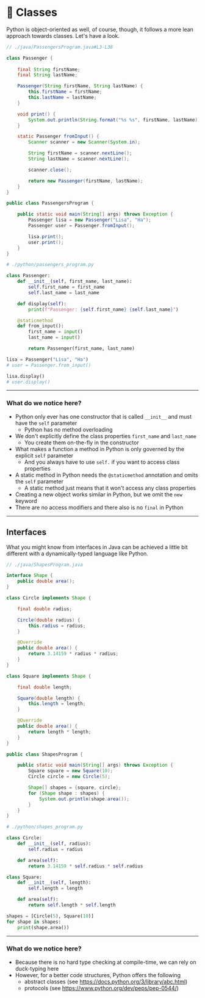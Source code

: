 <!-- .slide: id="classes" -->

# 🐍 Classes
<!-- .element: class="headline" -->

Python is object-oriented as well, of course, though, it follows a more lean approach towards classes.
Let's have a look.

<div class="sidebyside">

```java
// ./java/PassengersProgram.java#L3-L38

class Passenger {
    
    final String firstName;
    final String lastName;

    Passenger(String firstName, String lastName) {
        this.firstName = firstName;
        this.lastName = lastName;
    }

    void print() {
        System.out.println(String.format("%s %s", firstName, lastName));
    }

    static Passenger fromInput() {
        Scanner scanner = new Scanner(System.in);

        String firstName = scanner.nextLine();
        String lastName = scanner.nextLine();

        scanner.close();

        return new Passenger(firstName, lastName);
    }
}

public class PassengersProgram {

    public static void main(String[] args) throws Exception {
        Passenger lisa = new Passenger("Lisa", "Ha");
        Passenger user = Passenger.fromInput();

        lisa.print();
        user.print();
    }
}
```

```py
# ./python/passengers_program.py

class Passenger:
    def __init__(self, first_name, last_name):
        self.first_name = first_name
        self.last_name = last_name

    def display(self):
        print(f"Passenger: {self.first_name} {self.last_name}")

    @staticmethod
    def from_input():
        first_name = input()
        last_name = input()

        return Passenger(first_name, last_name)

lisa = Passenger("Lisa", "Ha")
# user = Passenger.from_input()

lisa.display()
# user.display()

```

</div>

---

### What do we notice here?

- Python only ever has one constructor that is called `__init__` and must have the `self` parameter
    - Python has no method overloading
- We don't explicitly define the class properties `first_name` and `last_name`
    - You create them on-the-fly in the constructor
- What makes a function a method in Python is only governed by the explicit `self` parameter
    - And you always have to use `self.` if you want to access class properties
- A static method in Python needs the `@staticmethod` annotation and omits the `self` parameter
    - A static method just means that it won't access any class properties
- Creating a new object works similar in Python, but we omit the `new` keyword
- There are no access modifiers and there also is no `final` in Python

---

## Interfaces

What you might know from interfaces in Java can be achieved a little bit different with a dynamically-typed language like Python.

<div class="sidebyside">

```java
// ./java/ShapesProgram.java

interface Shape {
    public double area();
}

class Circle implements Shape {

    final double radius;

    Circle(double radius) {
        this.radius = radius;
    }

    @Override
    public double area() {
        return 3.14159 * radius * radius;
    }
}

class Square implements Shape {

    final double length;

    Square(double length) {
        this.length = length;
    }

    @Override
    public double area() {
        return length * length;
    }
}

public class ShapesProgram {

    public static void main(String[] args) throws Exception {
        Square square = new Square(10);
        Circle circle = new Circle(5);

        Shape[] shapes = {square, circle};
        for (Shape shape : shapes) {
            System.out.println(shape.area());
        }
    }
}

```

```py
# ./python/shapes_program.py

class Circle:
    def __init__(self, radius):
        self.radius = radius

    def area(self):
        return 3.14159 * self.radius * self.radius

class Square:
    def __init__(self, length):
        self.length = length

    def area(self):
        return self.length * self.length

shapes = [Circle(5), Square(10)]
for shape in shapes:
    print(shape.area())

```

</div>

---

### What do we notice here?

- Because there is no hard type checking at compile-time, we can rely on duck-typing here
- However, for a better code structures, Python offers the following
    - abstract classes (see https://docs.python.org/3/library/abc.html)
    - protocols (see https://www.python.org/dev/peps/pep-0544/)
